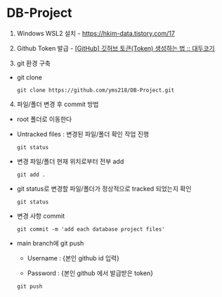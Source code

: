 # DB-Project

1. Windows WSL2 설치 - https://hkim-data.tistory.com/17



2. Github Token 발급 - [[GitHub] 깃허브 토큰(Token) 생성하는 법 :: 대두코기](https://hoohaha.tistory.com/37)



3.  git 환경 구축
- git clone
  
  ```
  git clone https://github.com/yms218/DB-Project.git
  ```



4. 파일/폴더 변경 후 commit 방법
- root 폴더로 이동한다 

- Untracked files : 변경된 파일/폴더 확인 작업 진행
  
  ```
  git status
  ```

- 변경 파일/폴더 현재 위치로부터 전부 add
  
  ```
  git add .   
  ```

- git status로 변경할 파일/폴더가 정상적으로 tracked 되었는지 확인
  
  ```
  git status
  ```

- 변경 사항 commit 
  
  ```
  git commit -m 'add each database project files'   
  ```

- main branch에 git push
  
  - Username : {본인 github id 입력}
  
  - Password : {본인 github 에서 발급받은 token}
  
  ```
  git push
  ```
